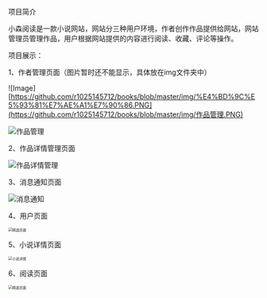 项目简介

小森阅读是一款小说网站，网站分三种用户环境，作者创作作品提供给网站，网站管理员管理作品，用户根据网站提供的内容进行阅读、收藏、评论等操作。

项目展示：

1、作者管理页面（图片暂时还不能显示，具体放在img文件夹中）

![Image][https://github.com/r1025145712/books/blob/master/img/%E4%BD%9C%E5%93%81%E7%AE%A1%E7%90%86.PNG](https://github.com/r1025145712/books/blob/master/img/作品管理.PNG)

![作品管理](C:\Users\ruanjingfeng\Desktop\论文相关\作品管理.PNG)

2、作品详情管理页面

![作品详情管理](C:\Users\ruanjingfeng\Desktop\论文相关\作品详情管理.PNG)

3、消息通知页面

![消息通知](C:\Users\ruanjingfeng\Desktop\论文相关\消息通知.PNG)

4、用户页面

<img src="C:\Users\ruanjingfeng\Desktop\论文相关\精选页面.PNG" alt="精选页面" style="zoom: 50%;" />

5、小说详情页面

<img src="C:\Users\ruanjingfeng\Desktop\论文相关\小说详情.PNG" alt="小说详情" style="zoom:50%;" />

6、阅读页面

<img src="C:\Users\ruanjingfeng\Desktop\论文相关\精选页面.PNG" alt="精选页面" style="zoom: 50%;" />